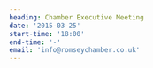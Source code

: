 ```yaml
---
heading: Chamber Executive Meeting
date: '2015-03-25'
start-time: '18:00'
end-time: '-'
email: 'info@romseychamber.co.uk'
---
```

